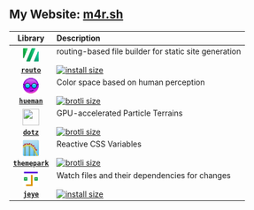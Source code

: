 ## My Website: [m4r.sh](https://m4r.sh)
|  Library 	| Description  |
|:---:|:---	|
| <a href="https://github.com/marshallcb/routo"><img src="https://github.com/marshallcb/routo/raw/main/docs/routo.png" width="30" height="30"></a><br/>[**`routo`**](https://github.com/marshallcb/routo)| routing-based file builder for static site generation<br/><br/><a href="https://packagephobia.com/result?p=routo"><img src="https://badgen.net/packagephobia/install/routo" alt="install size" /></a> 	|
| <a href="https://github.com/marshallcb/hueman"><img src="https://github.com/marshallcb/hueman/raw/main/docs/hueman.png" width="30" height="30"></a><br/>[**`hueman`**](https://github.com/marshallcb/hueman)| Color space based on human perception<br/><br/><a href="https://bundlephobia.com/result?p=hueman"><img src="https://badgen.net/badgesize/brotli/MarshallCB/hueman/main/es.js?compression=brotli" alt="brotli size" /></a> 	|
| <a href="https://github.com/MarshallCB/dotz"><img src="https://github.com/MarshallCB/dotz/raw/main/docs/dotz.png" width="30" height="30"></a><br/>[**`dotz`**](https://github.com/MarshallCB/dotz)| GPU-accelerated Particle Terrains<br/><br/><a href="https://bundlephobia.com/result?p=dotz"><img src="https://badgen.net/badgesize/brotli/MarshallCB/dotz/main/es.js?compression=brotli" alt="brotli size" /></a> 	|
| <a href="https://github.com/marshallcb/themepark"><img src="https://github.com/marshallcb/themepark/raw/main/docs/themepark.png" width="30" height="30"></a><br/>[**`themepark`**](https://github.com/marshallcb/themepark)| Reactive CSS Variables<br/><br/><a href="https://bundlephobia.com/result?p=themepark"><img src="https://badgen.net/badgesize/brotli/MarshallCB/themepark/main/es.js?compression=brotli" alt="brotli size" /></a> 	|
| <a href="https://github.com/marshallcb/jeye"><img src="https://github.com/marshallcb/jeye/raw/main/docs/jeye.png" width="30" height="30"></a><br/>[**`jeye`**](https://github.com/marshallcb/jeye)| Watch files and their dependencies for changes<br/><br/><a href="https://packagephobia.com/result?p=jeye"><img src="https://badgen.net/packagephobia/install/jeye" alt="install size" /></a> 	|
